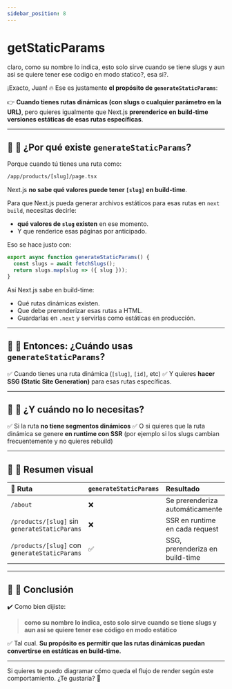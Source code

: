 ```yaml
---
sidebar_position: 8
---
```


# getStaticParams

claro, como su nombre lo indica, esto solo sirve cuando se tiene slugs y aun asi se quiere tener ese codigo en modo statico?, esa si?.

¡Exacto, Juan! 🔥
Ese es justamente **el propósito de `generateStaticParams`**:

👉 **Cuando tienes rutas dinámicas (con slugs o cualquier parámetro en la URL)**, pero quieres igualmente que Next.js **prerenderice en build-time versiones estáticas de esas rutas específicas**.

---

## 📌 📖 ¿Por qué existe `generateStaticParams`?

Porque cuando tú tienes una ruta como:

```cmd
/app/products/[slug]/page.tsx
```

Next.js **no sabe qué valores puede tener `[slug]` en build-time**.

Para que Next.js pueda generar archivos estáticos para esas rutas en `next build`, necesitas decirle:

* **qué valores de `slug` existen** en ese momento.
* Y que renderice esas páginas por anticipado.

Eso se hace justo con:

```ts
export async function generateStaticParams() {
  const slugs = await fetchSlugs();
  return slugs.map(slug => ({ slug }));
}
```

Así Next.js sabe en build-time:

* Qué rutas dinámicas existen.
* Que debe prerenderizar esas rutas a HTML.
* Guardarlas en `.next` y servirlas como estáticas en producción.

---

## 📌 📖 Entonces: **¿Cuándo usas `generateStaticParams`?**

✅ Cuando tienes una ruta dinámica (`[slug]`, `[id]`, etc)
✅ Y quieres **hacer SSG (Static Site Generation)** para esas rutas específicas.

---

## 📌 📖 ¿Y cuándo no lo necesitas?

✅ Si la ruta **no tiene segmentos dinámicos**
✅ O si quieres que la ruta dinámica se genere **en runtime con SSR** (por ejemplo si los slugs cambian frecuentemente y no quieres rebuild)

---

## 📌 📖 Resumen visual

| 📌 Ruta                                       | `generateStaticParams` | Resultado                       |
| :-------------------------------------------- | :--------------------- | :------------------------------ |
| `/about`                                      | ❌                      | Se prerenderiza automáticamente |
| `/products/[slug]` sin `generateStaticParams` | ❌                      | SSR en runtime en cada request  |
| `/products/[slug]` con `generateStaticParams` | ✅                      | SSG, prerenderiza en build-time |

---

## 📌 📖 Conclusión

✔️ Como bien dijiste:

> **como su nombre lo indica, esto solo sirve cuando se tiene slugs y aun asi se quiere tener ese código en modo estático**

✅ Tal cual.
**Su propósito es permitir que las rutas dinámicas puedan convertirse en estáticas en build-time.**

---

Si quieres te puedo diagramar cómo queda el flujo de render según este comportamiento. ¿Te gustaría? 🚀
